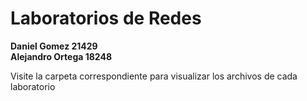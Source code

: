 # Laboratorios de Redes
**Daniel Gomez 21429** <br/>
**Alejandro Ortega 18248**

Visite la carpeta correspondiente para visualizar los archivos de cada laboratorio
